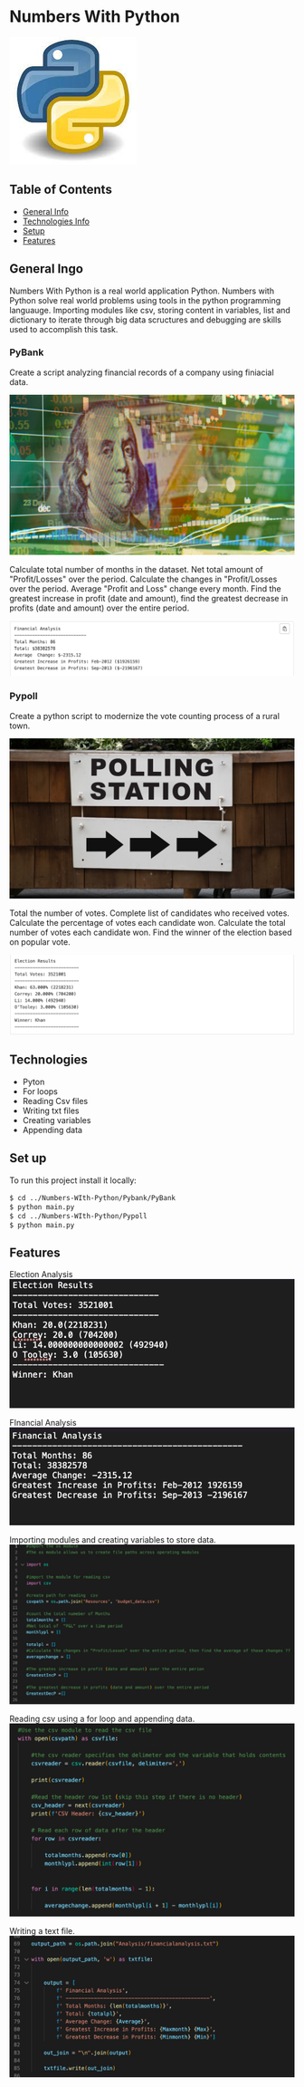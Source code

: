 # Numbers With Python
![](Images/python-logo.jpeg)

## Table of Contents
* [General Info](#general-info)
* [Technologies Info](#technologies)
* [Setup](#setup)
* [Features](#features)

## General Ingo
Numbers With Python is a real world application Python. Numbers with Python solve real world problems using tools in the python programming languauge. Importing modules like csv, storing content in variables, list and dictionary to iterate through big data scructures and debugging are skills used to accomplish this task.

### PyBank

Create a script analyzing financial records of a company using finiacial data. 

![](Images/revenue-per-lead.png)

Calculate total number of months in the dataset. Net total amount of "Profit/Losses" over the period. Calculate the changes in "Profit/Losses over the period. Average "Profit and Loss" change every month. Find the greatest increase in profit (date and amount), find the greatest decrease in profits (date and amount) over the entire period.

![](Images/Financial_analysis.jpg)

### Pypoll

Create a python script to modernize the vote counting process of a rural town.

![](Images/Vote_counting.png)

Total the number of votes. Complete list of candidates who received votes. 
Calculate the percentage of votes each candidate won. Calculate the total number of votes each candidate won. Find the winner of the election based on popular vote. 

![](Images/pypoll_results.jpg)

## Technologies
* Pyton
* For loops
* Reading Csv files
* Writing txt files
* Creating variables
* Appending data


## Set up
To run this project install it locally:
```
$ cd ../Numbers-WIth-Python/Pybank/PyBank
$ python main.py
$ cd ../Numbers-WIth-Python/Pypoll
$ python main.py
```



## Features
Election Analysis
![](Images/ElectionAnalysis.png)

FInancial Analysis
![](Images/Finacial_Analysis.png)

Importing modules and creating variables to store data.
![](Images/importing_csv_variables.jpg)

Reading csv using a for loop and appending data.
![](Images/readingcsv_and_forloop.jpg)

Writing a text file.
![](Images/writing_txtfile.jpg)

